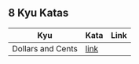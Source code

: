 ## 8 Kyu Katas
| Kyu               | Kata                               | Link |
|-------------------|------------------------------------|------|
| Dollars and Cents | [link](/8kyu/Dollars-and-Cents.py) |

